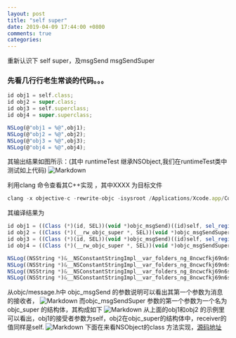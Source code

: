 ```yaml
---
layout: post
title: "self super"
date: 2019-04-09 17:44:00 +0800
comments: true
categories: 
---
```

重新认识下 self super，及msgSend msgSendSuper<!--more-->
###  先看几行行老生常谈的代码。。。

```javascript
id obj1 = self.class;
id obj2 = super.class;
id obj3 = self.superclass;
id obj4 = super.superclass;

NSLog(@"obj1 = %@",obj1);
NSLog(@"obj2 = %@",obj2);
NSLog(@"obj3 = %@",obj3);
NSLog(@"obj4 = %@",obj4);
```
其输出结果如图所示：(其中 runtimeTest 继承NSObject,我们在runtimeTest类中 测试如上代码)
![Markdown](https://yfeii-blog.oss-cn-hangzhou.aliyuncs.com/img/1.png)

利用clang 命令查看其C++实现  ，其中XXXX 为目标文件
```javascript
clang -x objective-c -rewrite-objc -isysroot /Applications/Xcode.app/Contents/Developer/Platforms/iPhoneSimulator.platform/Developer/SDKs/iPhoneSimulator.sdk XXXX.m  
```
其编译结果为
```javascript
id obj1 = ((Class (*)(id, SEL))(void *)objc_msgSend)((id)self, sel_registerName("class"));
id obj2 = ((Class (*)(__rw_objc_super *, SEL))(void *)objc_msgSendSuper)((__rw_objc_super){(id)self, (id)class_getSuperclass(objc_getClass("runtimeTest"))}, sel_registerName("class"));
id obj3 = ((Class (*)(id, SEL))(void *)objc_msgSend)((id)self, sel_registerName("superclass"));
id obj4 = ((Class (*)(__rw_objc_super *, SEL))(void *)objc_msgSendSuper)((__rw_objc_super){(id)self, (id)class_getSuperclass(objc_getClass("runtimeTest"))}, sel_registerName("superclass"));

NSLog((NSString *)&__NSConstantStringImpl__var_folders_ng_8ncwcfkj69n6sh2hxlsfzz300000gn_T_runtimeTest_929dba_mi_0,obj1);
NSLog((NSString *)&__NSConstantStringImpl__var_folders_ng_8ncwcfkj69n6sh2hxlsfzz300000gn_T_runtimeTest_929dba_mi_1,obj2);
NSLog((NSString *)&__NSConstantStringImpl__var_folders_ng_8ncwcfkj69n6sh2hxlsfzz300000gn_T_runtimeTest_929dba_mi_2,obj3);
NSLog((NSString *)&__NSConstantStringImpl__var_folders_ng_8ncwcfkj69n6sh2hxlsfzz300000gn_T_runtimeTest_929dba_mi_3,obj4);
```
从objc/message.h中 objc_msgSend 的参数说明可以看出其第一个参数为消息的接收者，
![Markdown](https://yfeii-blog.oss-cn-hangzhou.aliyuncs.com/img/2.png)
而objc_msgSendSuper 参数的第一个参数为一个名为objc_super 的结构体，其构成如下
![Markdown](https://yfeii-blog.oss-cn-hangzhou.aliyuncs.com/img/3.png)
从上面的obj1和obj2 的示例里可以看出，obj1的接受者参数为self，obj2在objc_super的结构体中，receiver的值同样是self.
![Markdown](https://yfeii-blog.oss-cn-hangzhou.aliyuncs.com/img/4.png)
下面在来看NSObject的class 方法实现，[源码地址](https://opensource.apple.com/source/objc4/objc4-208/runtime/Object.m.auto.html)

